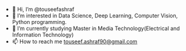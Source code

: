 - 👋 Hi, I’m @touseefashraf
- 👀 I’m interested in Data Science, Deep Learning, Computer Vision, Python programming. 
- 🌱 I’m currently studying Master in Media Technology(Electrical and Information Technology)
- 📫 How to reach me touseef.ashraf90@gmail.com

<!---
touseefashraf/touseefashraf is a ✨ special ✨ repository because its `README.md` (this file) appears on your GitHub profile.
You can click the Preview link to take a look at your changes.
--->
